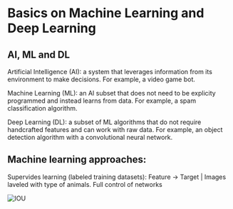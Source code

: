 # Basics on Machine Learning and Deep Learning

## AI, ML and DL

Artificial Intelligence (AI): a system that leverages information from its environment to make decisions. For example, a video game bot. 

Machine Learning (ML): an AI subset that does not need to be explicity programmed and instead learns from data. For example, a spam classification algorithm.

Deep Learning (DL): a subset of ML algorithms that do not require handcrafted features and can work with raw data. For example, an object detection algorithm with a convolutional neural network. 

## Machine learning approaches:

Supervides learning (labeled training datasets): Feature -> Target | Images laveled with type of animals. Full control of networks 

![IOU](https://github.com/marcjprojects/computer_vision/assets/139196270/ce836ba2-1423-460a-bb1b-efb6a5215bcb)

